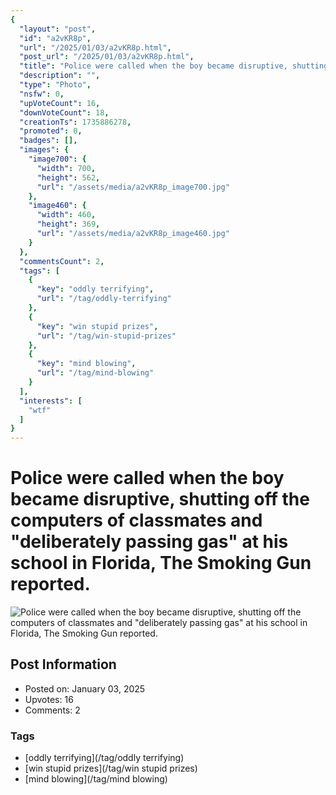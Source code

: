 ```yaml
---
{
  "layout": "post",
  "id": "a2vKR8p",
  "url": "/2025/01/03/a2vKR8p.html",
  "post_url": "/2025/01/03/a2vKR8p.html",
  "title": "Police were called when the boy became disruptive, shutting off the computers of classmates and \"deliberately passing gas\" at his school in Florida, The Smoking Gun reported.",
  "description": "",
  "type": "Photo",
  "nsfw": 0,
  "upVoteCount": 16,
  "downVoteCount": 18,
  "creationTs": 1735886278,
  "promoted": 0,
  "badges": [],
  "images": {
    "image700": {
      "width": 700,
      "height": 562,
      "url": "/assets/media/a2vKR8p_image700.jpg"
    },
    "image460": {
      "width": 460,
      "height": 369,
      "url": "/assets/media/a2vKR8p_image460.jpg"
    }
  },
  "commentsCount": 2,
  "tags": [
    {
      "key": "oddly terrifying",
      "url": "/tag/oddly-terrifying"
    },
    {
      "key": "win stupid prizes",
      "url": "/tag/win-stupid-prizes"
    },
    {
      "key": "mind blowing",
      "url": "/tag/mind-blowing"
    }
  ],
  "interests": [
    "wtf"
  ]
}
---
```


# Police were called when the boy became disruptive, shutting off the computers of classmates and "deliberately passing gas" at his school in Florida, The Smoking Gun reported.

![Police were called when the boy became disruptive, shutting off the computers of classmates and "deliberately passing gas" at his school in Florida, The Smoking Gun reported.](/assets/media/a2vKR8p_image700.jpg)

## Post Information

- Posted on: January 03, 2025
- Upvotes: 16
- Comments: 2

### Tags

- [oddly terrifying](/tag/oddly terrifying)
- [win stupid prizes](/tag/win stupid prizes)
- [mind blowing](/tag/mind blowing)
